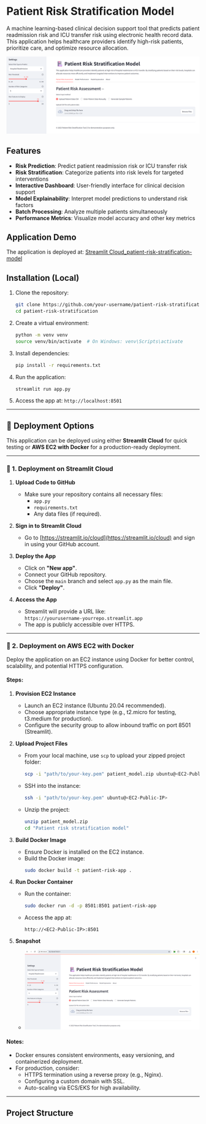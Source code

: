 # Patient Risk Stratification Model

A machine learning-based clinical decision support tool that predicts patient readmission risk and ICU transfer risk using electronic health record data. This application helps healthcare providers identify high-risk patients, prioritize care, and optimize resource allocation.

![Application Screenshot](streamlitapp.png)

## Features

- **Risk Prediction**: Predict patient readmission risk or ICU transfer risk
- **Risk Stratification**: Categorize patients into risk levels for targeted interventions
- **Interactive Dashboard**: User-friendly interface for clinical decision support
- **Model Explainability**: Interpret model predictions to understand risk factors
- **Batch Processing**: Analyze multiple patients simultaneously
- **Performance Metrics**: Visualize model accuracy and other key metrics

## Application Demo

The application is deployed at: [Streamlit Cloud_patient-risk-stratification-model](https://patient-risk-stratification-model.streamlit.app/)

## Installation (Local)

1. Clone the repository:
    ```bash
    git clone https://github.com/your-username/patient-risk-stratification.git
    cd patient-risk-stratification
    ```

2. Create a virtual environment:
    ```bash
    python -m venv venv
    source venv/bin/activate  # On Windows: venv\Scripts\activate
    ```

3. Install dependencies:
    ```bash
    pip install -r requirements.txt
    ```

4. Run the application:
    ```bash
    streamlit run app.py
    ```

5. Access the app at: `http://localhost:8501`

---

## 🚀 Deployment Options

This application can be deployed using either **Streamlit Cloud** for quick testing or **AWS EC2 with Docker** for a production-ready deployment.

---

### 📌 1. Deployment on Streamlit Cloud

1. **Upload Code to GitHub**
    - Make sure your repository contains all necessary files:
      - `app.py`
      - `requirements.txt`
      - Any data files (if required).

2. **Sign in to Streamlit Cloud**
    - Go to [https://streamlit.io/cloud](https://streamlit.io/cloud) and sign in using your GitHub account.

3. **Deploy the App**
    - Click on **"New app"**.
    - Connect your GitHub repository.
    - Choose the `main` branch and select `app.py` as the main file.
    - Click **"Deploy"**.

4. **Access the App**
    - Streamlit will provide a URL like:  
      `https://yourusername-yourrepo.streamlit.app`
    - The app is publicly accessible over HTTPS.

---

### 📌 2. Deployment on AWS EC2 with Docker

Deploy the application on an EC2 instance using Docker for better control, scalability, and potential HTTPS configuration.

#### Steps:

1. **Provision EC2 Instance**
    - Launch an EC2 instance (Ubuntu 20.04 recommended).
    - Choose appropriate instance type (e.g., t2.micro for testing, t3.medium for production).
    - Configure the security group to allow inbound traffic on port 8501 (Streamlit).

2. **Upload Project Files**
    - From your local machine, use `scp` to upload your zipped project folder:
      ```bash
      scp -i "path/to/your-key.pem" patient_model.zip ubuntu@<EC2-Public-IP>:/home/ubuntu/
      ```
    - SSH into the instance:
      ```bash
      ssh -i "path/to/your-key.pem" ubuntu@<EC2-Public-IP>
      ```
    - Unzip the project:
      ```bash
      unzip patient_model.zip
      cd "Patient risk stratification model"
      ```

3. **Build Docker Image**
    - Ensure Docker is installed on the EC2 instance.
    - Build the Docker image:
      ```bash
      sudo docker build -t patient-risk-app .
      ```

4. **Run Docker Container**
    - Run the container:
      ```bash
      sudo docker run -d -p 8501:8501 patient-risk-app
      ```
    - Access the app at:
      ```
      http://<EC2-Public-IP>:8501
      ```

5. **Snapshot**
    - ![EC2 Docker Deployment Screenshot](DockerDeployment.png)

#### Notes:
- Docker ensures consistent environments, easy versioning, and containerized deployment.
- For production, consider:
  - HTTPS termination using a reverse proxy (e.g., Nginx).
  - Configuring a custom domain with SSL.
  - Auto-scaling via ECS/EKS for high availability.

---

## Project Structure

